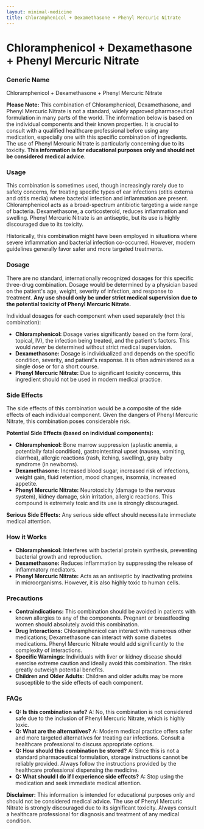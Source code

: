 ```yaml
---
layout: minimal-medicine
title: Chloramphenicol + Dexamethasone + Phenyl Mercuric Nitrate
---
```


# Chloramphenicol + Dexamethasone + Phenyl Mercuric Nitrate
### Generic Name
Chloramphenicol + Dexamethasone + Phenyl Mercuric Nitrate


**Please Note:** This combination of Chloramphenicol, Dexamethasone, and Phenyl Mercuric Nitrate is not a standard, widely approved pharmaceutical formulation in many parts of the world.  The information below is based on the individual components and their known properties.  It is crucial to consult with a qualified healthcare professional before using any medication, especially one with this specific combination of ingredients.  The use of Phenyl Mercuric Nitrate is particularly concerning due to its toxicity.  **This information is for educational purposes only and should not be considered medical advice.**

### Usage

This combination is sometimes used, though increasingly rarely due to safety concerns, for treating specific types of ear infections (otitis externa and otitis media) where bacterial infection and inflammation are present. Chloramphenicol acts as a broad-spectrum antibiotic targeting a wide range of bacteria. Dexamethasone, a corticosteroid, reduces inflammation and swelling. Phenyl Mercuric Nitrate is an antiseptic, but its use is highly discouraged due to its toxicity.

Historically, this combination might have been employed in situations where severe inflammation and bacterial infection co-occurred. However, modern guidelines generally favor safer and more targeted treatments.

### Dosage

There are no standard, internationally recognized dosages for this specific three-drug combination.  Dosage would be determined by a physician based on the patient's age, weight, severity of infection, and response to treatment.  **Any use should only be under strict medical supervision due to the potential toxicity of Phenyl Mercuric Nitrate.**

Individual dosages for each component when used separately (not this combination):

* **Chloramphenicol:**  Dosage varies significantly based on the form (oral, topical, IV), the infection being treated, and the patient's factors. This would *never* be determined without strict medical supervision.
* **Dexamethasone:** Dosage is individualized and depends on the specific condition, severity, and patient's response.  It is often administered as a single dose or for a short course.
* **Phenyl Mercuric Nitrate:**  Due to significant toxicity concerns, this ingredient should not be used in modern medical practice.

### Side Effects

The side effects of this combination would be a composite of the side effects of each individual component.  Given the dangers of Phenyl Mercuric Nitrate, this combination poses considerable risk.

**Potential Side Effects (based on individual components):**

* **Chloramphenicol:**  Bone marrow suppression (aplastic anemia, a potentially fatal condition), gastrointestinal upset (nausea, vomiting, diarrhea), allergic reactions (rash, itching, swelling), gray baby syndrome (in newborns).
* **Dexamethasone:** Increased blood sugar, increased risk of infections, weight gain, fluid retention, mood changes, insomnia, increased appetite.
* **Phenyl Mercuric Nitrate:**  Neurotoxicity (damage to the nervous system), kidney damage, skin irritation, allergic reactions.  This compound is extremely toxic and its use is strongly discouraged.

**Serious Side Effects:** Any serious side effect should necessitate immediate medical attention.


### How it Works

* **Chloramphenicol:**  Interferes with bacterial protein synthesis, preventing bacterial growth and reproduction.
* **Dexamethasone:**  Reduces inflammation by suppressing the release of inflammatory mediators.
* **Phenyl Mercuric Nitrate:**  Acts as an antiseptic by inactivating proteins in microorganisms.  However, it is also highly toxic to human cells.

### Precautions

* **Contraindications:** This combination should be avoided in patients with known allergies to any of the components.  Pregnant or breastfeeding women should absolutely avoid this combination.
* **Drug Interactions:**  Chloramphenicol can interact with numerous other medications; Dexamethasone can interact with some diabetes medications. Phenyl Mercuric Nitrate would add significantly to the complexity of interactions.
* **Specific Warnings:**  Individuals with liver or kidney disease should exercise extreme caution and ideally avoid this combination.  The risks greatly outweigh potential benefits.
* **Children and Older Adults:** Children and older adults may be more susceptible to the side effects of each component.


### FAQs

* **Q: Is this combination safe?** A: No, this combination is not considered safe due to the inclusion of Phenyl Mercuric Nitrate, which is highly toxic.
* **Q: What are the alternatives?** A: Modern medical practice offers safer and more targeted alternatives for treating ear infections. Consult a healthcare professional to discuss appropriate options.
* **Q: How should this combination be stored?** A:  Since this is not a standard pharmaceutical formulation, storage instructions cannot be reliably provided.  Always follow the instructions provided by the healthcare professional dispensing the medicine.
* **Q: What should I do if I experience side effects?** A: Stop using the medication and seek immediate medical attention.


**Disclaimer:**  This information is intended for educational purposes only and should not be considered medical advice. The use of Phenyl Mercuric Nitrate is strongly discouraged due to its significant toxicity.  Always consult a healthcare professional for diagnosis and treatment of any medical condition.
